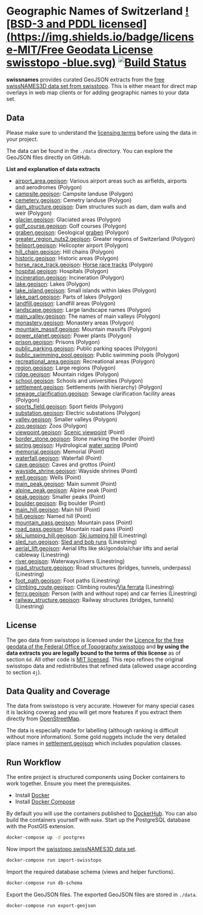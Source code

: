 # Geographic Names of Switzerland [![BSD-3 and PDDL licensed](https://img.shields.io/badge/license-MIT/Free Geodata License swisstopo -blue.svg)](https://github.com/lukasmartinelli/swissnames#license) [![Build Status](https://travis-ci.org/lukasmartinelli/swissnames.svg?branch=gh-pages)](https://travis-ci.org/lukasmartinelli/swissnames) 

**swissnames** provides curated GeoJSON extracts from the [free swissNAMES3D data set from swisstopo](http://data.geo.admin.ch/ch.swisstopo.swissnames3d/).
This is either meant for direct map overlays in web map clients or for adding geographic names to your data set.

## Data

Please make sure to understand the [licensing terms](#license) before using the data in your project.

The data can be found in the `./data` directory. You can explore the GeoJSON files directly on GitHub.

**List and explanation of data extracts**

- [airport_area.geojson](/data/airport_area.geojson): Various airport areas such as airfields, airports and aerodromes (Polygon)
- [campsite.geojson](/data/campsite.geojson): Campsite landuse (Polygon)
- [cemetery.geojson](/data/cemetery.geojson): Cemetry landuse (Polygon)
- [dam_structure.geojson](/data/dam_structure.geojson): Dam structures such as dam, dam walls and weir (Polygon)
- [glacier.geojson](/data/glacier.geojson):  Glaciated areas (Polygon)
- [golf_course.geojson](/data/golf_course.geojson): Golf courses (Polygon)
- [graben.geojson](/data/graben.geojson): Geological [graben](https://en.wikipedia.org/wiki/Graben) (Polygon)
- [greater_region_nuts2.geojson](/data/greater_region_nuts2.geojson): Greater regions of Switzerland (Polygon)
- [heliport.geojson](/data/heliport.geojson): Helicopter airport (Polygon)
- [hill_chain.geojson](/data/hill_chain.geojson): Hill chains (Polygon)
- [historic.geojson](/data/historic.geojson): Historic areas (Polygon)
- [horse_race_track.geojson](/data/horse_race_track.geojson): [Horse race tracks](https://en.wikipedia.org/wiki/Horse_racing) (Polygon)
- [hospital.geojson](/data/hospital.geojson): Hospitals (Polygon)
- [incineration.geojson](/data/incineration.geojson): Incineration (Polygon)
- [lake.geojson](/data/lake.geojson): Lakes (Polygon)
- [lake_island.geojson](/data/lake_island.geojson): Small islands within lakes (Polygon)
- [lake_part.geojson](/data/lake_part.geojson): Parts of lakes (Polygon)
- [landfill.geojson](/data/landfill.geojson): Landfill areas (Polygon)
- [landscape.geojson](/data/landscape.geojson): Large landscape names (Polygon)
- [main_valley.geojson](/data/main_valley.geojson): The names of main valleys (Polygon)
- [monastery.geojson](/data/monastery.geojson): Monastery areas (Polygon)
- [mountain_massif.geojson](/data/mountain_massif.geojson): Mountain massifs (Polygon)
- [power_planet.geojson](/data/power_planet.geojson): Power plants (Polygon)
- [prison.geojson](/data/prison.geojson): Prisons (Polygon)
- [public_parking.geojson](/data/public_parking.geojson): Public parking spaces (Polygon)
- [public_swimming_pool.geojson](/data/public_swimming_pool.geojson): Public swimming pools (Polygon)
- [recreational_area.geojson](/data/recreational_area.geojson): Recreational areas (Polygon)
- [region.geojson](/data/region.geojson): Large regions (Polygon)
- [ridge.geojson](/data/ridge.geojson): Mountain ridges (Polygon)
- [school.geojson](/data/school.geojson): Schools and universities (Polygon)
- [settlement.geojson](/data/settlement.geojson): Settlements (with hierarchy) (Polygon)
- [sewage_clarification.geojson](/data/sewage_clarification.geojson): Sewage clarification facility areas (Polygon)
- [sports_field.geojson](/data/sports_field.geojson): Sport fields (Polygon)
- [substation.geojson](/data/substation.geojson): Electric substations (Polygon)
- [valley.geojson](/data/valley.geojson): Smaller valleys (Polygon)
- [zoo.geojson](/data/zoo.geojson): Zoos (Polygon)
- [viewpoint.geojson](/data/viewpoint.geojson): [Scenic viewpoint](https://en.wikipedia.org/wiki/Overlook) (Point)
- [border_stone.geojson](/data/border_stone.geojson): Stone marking the border (Point)
- [spring.geojson](/data/spring.geojson): Hydrological [water spring](https://en.wikipedia.org/wiki/Spring_(hydrology)) (Point)
- [memorial.geojson](/data/memorial.geojson): Memorial (Point)
- [waterfall.geojson](/data/waterfall.geojson): Waterfall (Point)
- [cave.geojson](/data/cave.geojson): Caves and grottos (Point)
- [wayside_shrine.geojson](/data/wayside_shrine.geojson): Wayside shrines (Point)
- [well.geojson](/data/well.geojson): Wells (Point)
- [main_peak.geojson](/data/main_peak.geojson): Main summit (Point)
- [alpine_peak.geojson](/data/alpine_peak.geojson): Alpine peak (Point)
- [peak.geojson](/data/peak.geojson): Smaller peaks (Point)
- [boulder.geojson](/data/boulder.geojson): Big boulder (Point)
- [main_hill.geojson](/data/main_hill.geojson): Main hill (Point)
- [hill.geojson](/data/hill.geojson): Named hill (Point)
- [mountain_pass.geojson](/data/mountain_pass.geojson): Mountain pass (Point)
- [road_pass.geojson](/data/road_pass.geojson): Mountain road pass (Point)
- [ski_jumping_hill.geojson](/data/ski_jumping_hill.geojson): [Ski jumping hill](https://en.wikipedia.org/wiki/Ski_jumping_hill) (Linestring)
- [sled_run.geojson](/data/sled_run.geojson): [Sled and bob runs](https://en.wikipedia.org/wiki/Toboggan) (Linestring)
- [aerial_lift.geojson](/data/aerial_lift.geojson): Aerial lifts like ski/gondola/chair lifts and aerial cableway (Linestring)
- [river.geojson](/data/river.geojson): Waterways/rivers (Linestring)
- [road_structure.geojson](/data/road_structure.geojson): Road structures (bridges, tunnels, underpass) (Linestring)
- [foot_path.geojson](/data/foot_path.geojson): Foot paths (Linestring)
- [climbing_route.geojson](/data/climbing_route.geojson): Climbing routes/[Via ferrata](https://en.wikipedia.org/wiki/Via_ferrata) (Linestring)
- [ferry.geojson](/data/ferry.geojson): Person (with and without rope) and car ferries (Linestring)
- [railway_structure.geojson](/data/railway_structure.geojson): Railway structures (bridges, tunnels) (Linestring)

## License

The geo data from swisstopo is licensed under the [Licence for the free geodata of the Federal Office of Topography swisstopo](LICENSE-GEODATA) and **by using the data extracts you are legally bound to the terms of this license** as of section `6d`.
All other code is [MIT licensed](LICENSE). This repo refines the original swisstopo data and redistributes that refined data (allowed usage according to section `4j`).

## Data Quality and Coverage

The data from swisstopo is very accurate. However for many special cases it is lacking coverag and you will get more features if you extract them directly from [OpenStreetMap](https://openstreetmap.org).

The data is especially made for labelling (although ranking is difficult without more information). Some gold nuggets include the very detailed place names in [settlement.geojson](/data/settlement.geojson) which includes population classes.

## Run Workflow

The entire project is structured components using Docker containers
to work together. Ensure you meet the prerequisites.

- Install [Docker](https://docs.docker.com/engine/installation/)
- Install [Docker Compose](https://docs.docker.com/compose/install/)

By default you will use the containers published to [DockerHub](https://hub.docker.com/u/naturalearthtiles/).
You can also build the containers yourself with `make`.
Start up the PostgreSQL database with the PostGIS extension.

```bash
docker-compose up -d postgres
```

Now import the [swisstopo swissNAMES3D data set](http://www.mont-terri.ch/internet/swisstopo/en/home/products/landscape/swissNAMES3D.html).

```bash
docker-compose run import-swisstopo
```

Import the required database schema (views and helper functions).

```bash
docker-compose run db-schema
```

Export the GeoJSON files. The exported GeoJSON files are stored in `./data`.

```bash
docker-compose run export-geojson
```
